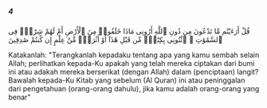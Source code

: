 ##### 4

<span class="ayah">قُلْ أَرَءَيْتُم مَّا تَدْعُونَ مِن دُونِ ٱللَّهِ أَرُونِى مَاذَا خَلَقُوا۟ مِنَ ٱلْأَرْضِ أَمْ لَهُمْ شِرْكٌۭ فِى ٱلسَّمَٰوَٰتِ ۖ ٱئْتُونِى بِكِتَٰبٍۢ مِّن قَبْلِ هَٰذَآ أَوْ أَثَٰرَةٍۢ مِّنْ عِلْمٍ إِن كُنتُمْ صَٰدِقِينَ</span>

<span class="ayah_translation">Katakanlah: "Terangkanlah kepadaku tentang apa yang kamu sembah selain Allah; perlihatkan kepada-Ku apakah yang telah mereka ciptakan dari bumi ini atau adakah mereka berserikat (dengan Allah) dalam (penciptaan) langit? Bawalah kepada-Ku Kitab yang sebelum (Al Quran) ini atau peninggalan dari pengetahuan (orang-orang dahulu), jika kamu adalah orang-orang yang benar"</span>
